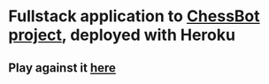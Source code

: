 # Fullstack application to [ChessBot project](https://github.com/Luukkee/ChessBot), deployed with Heroku
## Play against it [here](https://www.lukasekberg.com/)
